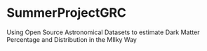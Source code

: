# SummerProjectGRC
Using Open Source Astronomical Datasets to estimate Dark Matter Percentage and Distribution in the MIlky Way
